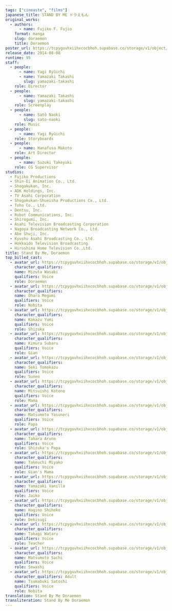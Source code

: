 ```yaml
---
tags: ["cineaste", "films"]
japanese_title: STAND BY ME ドラえもん
original_works:
  - authors:
      - name: Fujiko F. Fujio
    format: manga
    slug: doraemon
    title: Doraemon
poster_url: https://tcpyguvhxiihxcocbhoh.supabase.co/storage/v1/object/public/godzilla-cineaste-public/content/films/stand-by-me-doraemon-2014/posters/stand-by-me-doraemon-2014.jpg
release_date: 2014-08-08
runtime: 95
staff:
  - people:
      - name: Yagi Ryûichi
      - name: Yamazaki Takashi
        slug: yamazaki-takashi
    role: Director
  - people:
      - name: Yamazaki Takashi
        slug: yamazaki-takashi
    role: Screenplay
  - people:
      - name: Satô Naoki
        slug: sato-naoki
    role: Music
  - people:
      - name: Yagi Ryûichi
    role: Storyboards
  - people:
      - name: Hanafusa Makoto
    role: Art Director
  - people:
      - name: Suzuki Takeyuki
    role: CG Supervisor
studios:
  - Fujiko Productions
  - Shin-Ei Animation Co., Ltd.
  - Shogakukan, Inc.
  - ADK Holdings, Inc.
  - TV Asahi Corporation
  - Shogakukan-Shueisha Productions Co., Ltd.
  - Toho Co., Ltd.
  - Dentsu, Inc.
  - Robot Communications, Inc.
  - Shirogumi, Inc.
  - Asahi Television Broadcasting Corporation
  - Nagoya Broadcasting Network Co., Ltd.
  - Abe Shuji, Inc.
  - Kyushu Asahi Broadcasting Co., Ltd.
  - Hokkaido Television Broadcasting
  - Hiroshima Home Television Co.,Ltd.
title: Stand By Me, Doraemon
top_billed_cast:
  - avatar_url: https://tcpyguvhxiihxcocbhoh.supabase.co/storage/v1/object/public/godzilla-cineaste-public/content/films/stand-by-me-doraemon-2014/cast-avatars/wasabi-mizuta-0.jpg
    character_qualifiers:
    name: Mizuta Wasabi
    qualifiers: Voice
    role: Doraemon
  - avatar_url: https://tcpyguvhxiihxcocbhoh.supabase.co/storage/v1/object/public/godzilla-cineaste-public/content/films/stand-by-me-doraemon-2014/cast-avatars/megumi-ohara-0.jpg
    character_qualifiers:
    name: Ôhara Megumi
    qualifiers: Voice
    role: Nobita
  - avatar_url: https://tcpyguvhxiihxcocbhoh.supabase.co/storage/v1/object/public/godzilla-cineaste-public/content/films/stand-by-me-doraemon-2014/cast-avatars/yumi-kakazu-0.jpg
    character_qualifiers:
    name: Kakazu Yumi
    qualifiers: Voice
    role: Shizuka
  - avatar_url: https://tcpyguvhxiihxcocbhoh.supabase.co/storage/v1/object/public/godzilla-cineaste-public/content/films/stand-by-me-doraemon-2014/cast-avatars/subaru-kimura-0.jpg
    character_qualifiers:
    name: Kimura Subaru
    qualifiers: Voice
    role: Gian
  - avatar_url: https://tcpyguvhxiihxcocbhoh.supabase.co/storage/v1/object/public/godzilla-cineaste-public/content/films/stand-by-me-doraemon-2014/cast-avatars/tomokazu-seki-0.jpg
    character_qualifiers:
    name: Seki Tomokazu
    qualifiers: Voice
    role: Suneo
  - avatar_url: https://tcpyguvhxiihxcocbhoh.supabase.co/storage/v1/object/public/godzilla-cineaste-public/content/films/stand-by-me-doraemon-2014/cast-avatars/kotono-mitsuichi-0.jpg
    character_qualifiers:
    name: Mitsuishi Kotono
    qualifiers: Voice
    role: Mama
  - avatar_url: https://tcpyguvhxiihxcocbhoh.supabase.co/storage/v1/object/public/godzilla-cineaste-public/content/films/stand-by-me-doraemon-2014/cast-avatars/yasunori-matsumoto-0.jpg
    character_qualifiers:
    name: Matsumoto Yasunori
    qualifiers: Voice
    role: Papa
  - avatar_url: https://tcpyguvhxiihxcocbhoh.supabase.co/storage/v1/object/public/godzilla-cineaste-public/content/films/stand-by-me-doraemon-2014/cast-avatars/aruno-tahara-0.jpg
    character_qualifiers:
    name: Tahara Aruno
    qualifiers: Voice
    role: Shizuka's Papa
  - avatar_url: https://tcpyguvhxiihxcocbhoh.supabase.co/storage/v1/object/public/godzilla-cineaste-public/content/films/stand-by-me-doraemon-2014/cast-avatars/miyako-takeuchi-0.jpg
    character_qualifiers:
    name: Takeuchi Miyako
    qualifiers: Voice
    role: Gian's Mama
  - avatar_url: https://tcpyguvhxiihxcocbhoh.supabase.co/storage/v1/object/public/godzilla-cineaste-public/content/films/stand-by-me-doraemon-2014/cast-avatars/vanilla-yamazaki-0.jpg
    character_qualifiers:
    name: Yamazaki Vanilla
    qualifiers: Voice
    role: Jaiko
  - avatar_url: https://tcpyguvhxiihxcocbhoh.supabase.co/storage/v1/object/public/godzilla-cineaste-public/content/films/stand-by-me-doraemon-2014/cast-avatars/shihoko-hagino-0.jpg
    character_qualifiers:
    name: Hagino Shihoko
    qualifiers: Voice
    role: Dekisugi
  - avatar_url: https://tcpyguvhxiihxcocbhoh.supabase.co/storage/v1/object/public/godzilla-cineaste-public/content/films/stand-by-me-doraemon-2014/cast-avatars/wataru-takagi-0.jpg
    character_qualifiers:
    name: Takagi Wataru
    qualifiers: Voice
    role: Teacher
  - avatar_url: https://tcpyguvhxiihxcocbhoh.supabase.co/storage/v1/object/public/godzilla-cineaste-public/content/films/stand-by-me-doraemon-2014/cast-avatars/sachi-matsumoto-0.jpg
    character_qualifiers:
    name: Matsumoto Sachi
    qualifiers: Voice
    role: Sewashi
  - avatar_url: https://tcpyguvhxiihxcocbhoh.supabase.co/storage/v1/object/public/godzilla-cineaste-public/content/films/stand-by-me-doraemon-2014/cast-avatars/satoshi-tsumabuki-0.jpg
    character_qualifiers: Adult
    name: Tsumabuki Satoshi
    qualifiers: Voice
    role: Nobita
translation: Stand By Me Doraemon
transliteration: Stand By Me Doraemon
---
```

